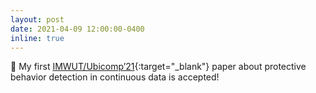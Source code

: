 ```yaml
---
layout: post
date: 2021-04-09 12:00:00-0400
inline: true
---
```


📄 My first [IMWUT/Ubicomp’21](https://wangchongyang.ai/assets/pdf/Leveraging_Activity_Recognition_to_Enable_Protective_Behavior_Detection_in_Continuous_Data_IMWUT.pdf){:target="\_blank"} paper about protective behavior detection in continuous data is accepted!